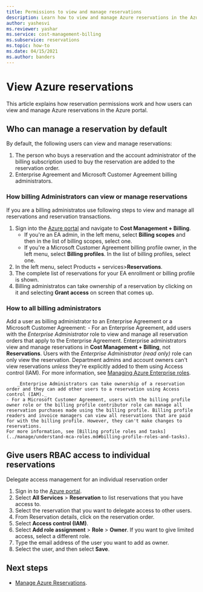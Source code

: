 ```yaml
---
title: Permissions to view and manage reservations
description: Learn how to view and manage Azure reservations in the Azure portal.
author: yashesvi
ms.reviewer: yashar
ms.service: cost-management-billing
ms.subservice: reservations
ms.topic: how-to
ms.date: 04/15/2021
ms.author: banders
---
```


# View Azure reservations

This article explains how reservation permissions work and how users can view and manage Azure reservations in the Azure portal.

## Who can manage a reservation by default

By default, the following users can view and manage reservations:

1. The person who buys a reservation and the account administrator of the billing subscription used to buy the reservation are added to the reservation order.
1. Enterprise Agreement and Microsoft Customer Agreement billing administrators.

### How billing Administrators can view or manage reservations

If you are a billing administratos use following steps to view and manage all reservations and reservation transactions.

1. Sign into the [Azure portal](https://portal.azure.com) and navigate to **Cost Management + Billing**.
    - If you're an EA admin, in the left menu, select **Billing scopes** and then in the list of billing scopes, select one.
    - If you're a Microsoft Customer Agreement billing profile owner, in the left menu, select **Billing profiles**. In the list of billing profiles, select one.
1. In the left menu, select Products + services>**Reservations**.
1. The complete list of reservations for your EA enrollment or billing profile is shown.
1. Billing administratos can take ownership of a reservation by clicking on it and selecting **Grant access** on screen that comes up.


### How to all billing administrators

Add a user as billing administrator to an Enterprise Agreement or a Microsoft Customer Agreement:
    - For an Enterprise Agreement, add users with the _Enterprise Administrator_ role to view and manage all reservation orders that apply to the Enterprise Agreement. Enterprise administrators view and manage reservations in **Cost Management + Billing**, not **Reservations**. Users with the _Enterprise Administrator (read only)_ role can only view the reservation. Department admins and account owners can't view reservations _unless_ they're explicitly added to them using Access control (IAM). For more information, see [Managing Azure Enterprise roles](../manage/understand-ea-roles.md).

        _Enterprise Administrators can take ownership of a reservation order and they can add other users to a reservation using Access control (IAM)._
    - For a Microsoft Customer Agreement, users with the billing profile owner role or the billing profile contributor role can manage all reservation purchases made using the billing profile. Billing profile readers and invoice managers can view all reservations that are paid for with the billing profile. However, they can't make changes to reservations.
    For more information, see [Billing profile roles and tasks](../manage/understand-mca-roles.md#billing-profile-roles-and-tasks).

## Give users RBAC access to individual reservations

Delegate access management for an individual reservation order

1. Sign in to the [Azure portal](https://portal.azure.com).
1. Select **All Services** > **Reservation** to list reservations that you have access to.
1. Select the reservation that you want to delegate access to other users.
1. From Reservation details, click on the reservation order.
1. Select **Access control (IAM)**.
1. Select **Add role assignment** > **Role** > **Owner**. If you want to give limited access, select a different role.
1. Type the email address of the user you want to add as owner.
1. Select the user, and then select **Save**.


## Next steps

- [Manage Azure Reservations](manage-reserved-vm-instance.md).

